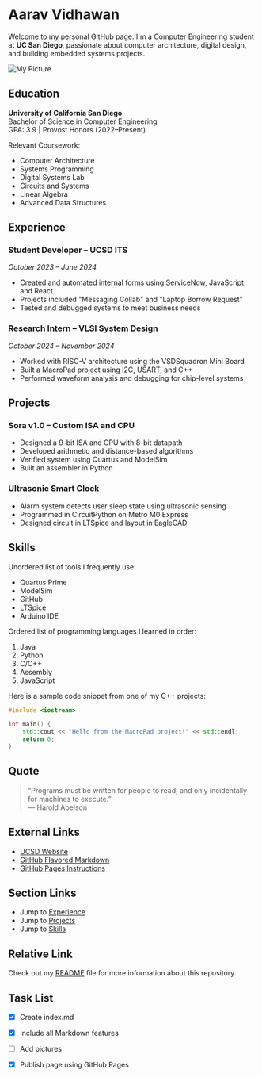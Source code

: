 # Aarav Vidhawan

Welcome to my personal GitHub page. I'm a Computer Engineering student at **UC San Diego**, passionate about computer architecture, digital design, and building embedded systems projects. 

![My Picture](your-image-link-here)

## Education

**University of California San Diego**  
Bachelor of Science in Computer Engineering  
GPA: 3.9 | Provost Honors (2022–Present)

Relevant Coursework:
- Computer Architecture
- Systems Programming
- Digital Systems Lab
- Circuits and Systems
- Linear Algebra
- Advanced Data Structures

## Experience

### Student Developer – UCSD ITS  
*October 2023 – June 2024*  
- Created and automated internal forms using ServiceNow, JavaScript, and React  
- Projects included "Messaging Collab" and "Laptop Borrow Request"  
- Tested and debugged systems to meet business needs

### Research Intern – VLSI System Design  
*October 2024 – November 2024*  
- Worked with RISC-V architecture using the VSDSquadron Mini Board  
- Built a MacroPad project using I2C, USART, and C++  
- Performed waveform analysis and debugging for chip-level systems

## Projects

### Sora v1.0 – Custom ISA and CPU  
- Designed a 9-bit ISA and CPU with 8-bit datapath  
- Developed arithmetic and distance-based algorithms  
- Verified system using Quartus and ModelSim  
- Built an assembler in Python

### Ultrasonic Smart Clock  
- Alarm system detects user sleep state using ultrasonic sensing  
- Programmed in CircuitPython on Metro M0 Express  
- Designed circuit in LTSpice and layout in EagleCAD

## Skills

Unordered list of tools I frequently use:
* Quartus Prime
* ModelSim
* GitHub
* LTSpice
* Arduino IDE

Ordered list of programming languages I learned in order:
1. Java
2. Python
3. C/C++
4. Assembly
5. JavaScript

Here is a sample code snippet from one of my C++ projects:

```cpp
#include <iostream>

int main() {
    std::cout << "Hello from the MacroPad project!" << std::endl;
    return 0;
}
```
## Quote

> “Programs must be written for people to read, and only incidentally for machines to execute.”  
> — Harold Abelson

## External Links

- [UCSD Website](https://ucsd.edu)  
- [GitHub Flavored Markdown](https://guides.github.com/features/mastering-markdown/)  
- [GitHub Pages Instructions](https://pages.github.com/)

## Section Links

- Jump to [Experience](#experience)  
- Jump to [Projects](#projects)  
- Jump to [Skills](#skills)

## Relative Link

Check out my [README](README.md) file for more information about this repository.

## Task List

- [x] Create index.md  
- [x] Include all Markdown features  
- [ ] Add pictures  
- [x] Publish page using GitHub Pages

